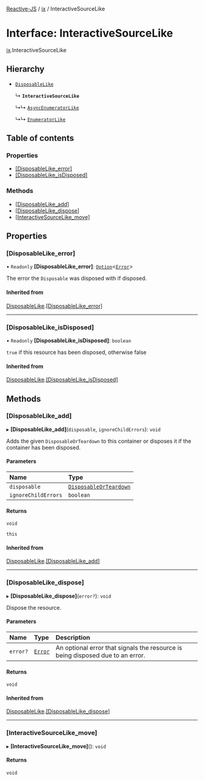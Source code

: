 [Reactive-JS](../README.md) / [ix](../modules/ix.md) / InteractiveSourceLike

# Interface: InteractiveSourceLike

[ix](../modules/ix.md).InteractiveSourceLike

## Hierarchy

- [`DisposableLike`](util.DisposableLike.md)

  ↳ **`InteractiveSourceLike`**

  ↳↳ [`AsyncEnumeratorLike`](ix.AsyncEnumeratorLike.md)

  ↳↳ [`EnumeratorLike`](ix.EnumeratorLike.md)

## Table of contents

### Properties

- [[DisposableLike\_error]](ix.InteractiveSourceLike.md#[disposablelike_error])
- [[DisposableLike\_isDisposed]](ix.InteractiveSourceLike.md#[disposablelike_isdisposed])

### Methods

- [[DisposableLike\_add]](ix.InteractiveSourceLike.md#[disposablelike_add])
- [[DisposableLike\_dispose]](ix.InteractiveSourceLike.md#[disposablelike_dispose])
- [[InteractiveSourceLike\_move]](ix.InteractiveSourceLike.md#[interactivesourcelike_move])

## Properties

### [DisposableLike\_error]

• `Readonly` **[DisposableLike\_error]**: [`Option`](../modules/functions.md#option)<[`Error`](../modules/util.md#error)\>

The error the `Disposable` was disposed with if disposed.

#### Inherited from

[DisposableLike](util.DisposableLike.md).[[DisposableLike_error]](util.DisposableLike.md#[disposablelike_error])

___

### [DisposableLike\_isDisposed]

• `Readonly` **[DisposableLike\_isDisposed]**: `boolean`

`true` if this resource has been disposed, otherwise false

#### Inherited from

[DisposableLike](util.DisposableLike.md).[[DisposableLike_isDisposed]](util.DisposableLike.md#[disposablelike_isdisposed])

## Methods

### [DisposableLike\_add]

▸ **[DisposableLike_add]**(`disposable`, `ignoreChildErrors`): `void`

Adds the given `DisposableOrTeardown` to this container or disposes it if the container has been disposed.

#### Parameters

| Name | Type |
| :------ | :------ |
| `disposable` | [`DisposableOrTeardown`](../modules/util.md#disposableorteardown) |
| `ignoreChildErrors` | `boolean` |

#### Returns

`void`

`this`

#### Inherited from

[DisposableLike](util.DisposableLike.md).[[DisposableLike_add]](util.DisposableLike.md#[disposablelike_add])

___

### [DisposableLike\_dispose]

▸ **[DisposableLike_dispose]**(`error?`): `void`

Dispose the resource.

#### Parameters

| Name | Type | Description |
| :------ | :------ | :------ |
| `error?` | [`Error`](../modules/util.md#error) | An optional error that signals the resource is being disposed due to an error. |

#### Returns

`void`

#### Inherited from

[DisposableLike](util.DisposableLike.md).[[DisposableLike_dispose]](util.DisposableLike.md#[disposablelike_dispose])

___

### [InteractiveSourceLike\_move]

▸ **[InteractiveSourceLike_move]**(): `void`

#### Returns

`void`

